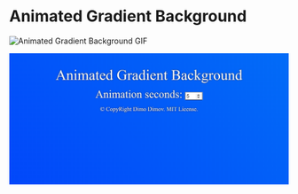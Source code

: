 # Animated Gradient Background

![Animated Gradient Background GIF](/readme-resources/animated-gradient.gif)

![Animated Gradient Background PNG](/readme-resources/animated-gradient.png)
